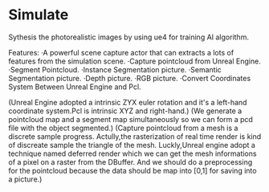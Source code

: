 # Simulate
Sythesis the photorealistic images by using ue4 for training AI algorithm.

Features:
·A powerful scene capture actor that can extracts a lots of features from the simulation scene.
·Capture pointcloud from Unreal Engine.
·Segment Pointcloud.
·Instance Segmentation picture.
·Semantic Segmentation picture.
·Depth picture.
·RGB picture.
·Convert Coordinates System Between Unreal Engine and Pcl.



(Unreal Engine adopted a intrinsic ZYX euler rotation and it's a left-hand coordinate system.Pcl is intrinsic XYZ and right-hand.)
(We generate a pointcloud map and a segment map simultaneously so we can form a pcd file with the object segmented.)
(Capture pointcloud from a mesh is a discrete sample progress.
Actully,the rasterization of real time render is kind of discreate sample the triangle of the mesh.
Luckly,Unreal engine adopt a technique named deferred render which we can get the mesh informations of a pixel on a raster from the DBuffer.
And we should do a preprocessing for the pointcloud because the data should be map into [0,1] for saving into a picture.)
